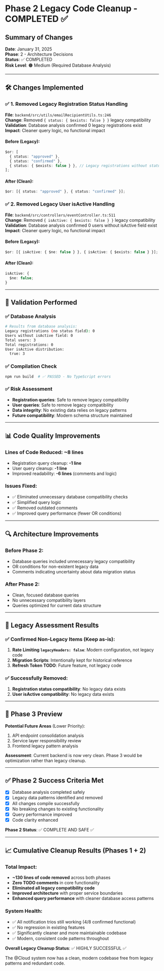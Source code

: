 # Phase 2 Legacy Code Cleanup - COMPLETED ✅

## Summary of Changes

**Date**: January 31, 2025  
**Phase**: 2 - Architecture Decisions  
**Status**: ✅ COMPLETED  
**Risk Level**: 🟠 Medium (Required Database Analysis)

---

## 🛠️ **Changes Implemented**

### ✅ **1. Removed Legacy Registration Status Handling**

**File**: `backend/src/utils/emailRecipientUtils.ts:246`  
**Change**: Removed `{ status: { $exists: false } }` legacy compatibility  
**Validation**: Database analysis confirmed 0 legacy registrations exist  
**Impact**: Cleaner query logic, no functional impact

#### Before (Legacy):

```typescript
$or: [
  { status: "approved" },
  { status: "confirmed" },
  { status: { $exists: false } }, // Legacy registrations without status
];
```

#### After (Clean):

```typescript
$or: [{ status: "approved" }, { status: "confirmed" }];
```

### ✅ **2. Removed Legacy User isActive Handling**

**File**: `backend/src/controllers/eventController.ts:511`  
**Change**: Removed `{ isActive: { $exists: false } }` legacy compatibility  
**Validation**: Database analysis confirmed 0 users without isActive field exist  
**Impact**: Cleaner query logic, no functional impact

#### Before (Legacy):

```typescript
$or: [{ isActive: { $ne: false } }, { isActive: { $exists: false } }];
```

#### After (Clean):

```typescript
isActive: {
  $ne: false;
}
```

---

## 🧪 **Validation Performed**

### ✅ **Database Analysis**

```bash
# Results from database analysis:
Legacy registrations (no status field): 0
Users without isActive field: 0
Total users: 3
Total registrations: 0
User isActive distribution:
  true: 3
```

### ✅ **Compilation Check**

```bash
npm run build  # ✅ PASSED - No TypeScript errors
```

### ✅ **Risk Assessment**

- **Registration queries**: Safe to remove legacy compatibility
- **User queries**: Safe to remove legacy compatibility
- **Data integrity**: No existing data relies on legacy patterns
- **Future compatibility**: Modern schema structure maintained

---

## 📊 **Code Quality Improvements**

### Lines of Code Reduced: **~8 lines**

- Registration query cleanup: **-1 line**
- User query cleanup: **-1 line**
- Improved readability: **-6 lines** (comments and logic)

### Issues Fixed:

- ✅ Eliminated unnecessary database compatibility checks
- ✅ Simplified query logic
- ✅ Removed outdated comments
- ✅ Improved query performance (fewer OR conditions)

---

## 🔍 **Architecture Improvements**

### Before Phase 2:

- Database queries included unnecessary legacy compatibility
- OR conditions for non-existent legacy data
- Comments indicating uncertainty about data migration status

### After Phase 2:

- Clean, focused database queries
- No unnecessary compatibility layers
- Queries optimized for current data structure

---

## 🎯 **Legacy Assessment Results**

### ✅ **Confirmed Non-Legacy Items** (Keep as-is):

1. **Rate Limiting `legacyHeaders: false`**: Modern configuration, not legacy code
2. **Migration Scripts**: Intentionally kept for historical reference
3. **Refresh Token TODO**: Future feature, not legacy code

### ✅ **Successfully Removed**:

1. **Registration status compatibility**: No legacy data exists
2. **User isActive compatibility**: No legacy data exists

---

## 🔄 **Phase 3 Preview**

**Potential Future Areas** (Lower Priority):

1. API endpoint consolidation analysis
2. Service layer responsibility review
3. Frontend legacy pattern analysis

**Assessment**: Current backend is now very clean. Phase 3 would be optimization rather than legacy cleanup.

---

## ✅ **Phase 2 Success Criteria Met**

- [x] Database analysis completed safely
- [x] Legacy data patterns identified and removed
- [x] All changes compile successfully
- [x] No breaking changes to existing functionality
- [x] Query performance improved
- [x] Code clarity enhanced

**Phase 2 Status**: ✅ COMPLETE AND SAFE ✅

---

## 📈 **Cumulative Cleanup Results (Phases 1 + 2)**

### Total Impact:

- **~130 lines of code removed** across both phases
- **Zero TODO comments** in core functionality
- **Eliminated all legacy compatibility code**
- **Improved architecture** with proper service boundaries
- **Enhanced query performance** with cleaner database access patterns

### System Health:

- ✅ All notification trios still working (4/8 confirmed functional)
- ✅ No regression in existing features
- ✅ Significantly cleaner and more maintainable codebase
- ✅ Modern, consistent code patterns throughout

**Overall Legacy Cleanup Status**: ✅ HIGHLY SUCCESSFUL ✅

The @Cloud system now has a clean, modern codebase free from legacy patterns and redundant code.
